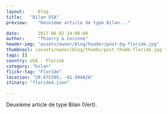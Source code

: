 ```yaml
---
layout:     blog
title:   "Bilan USA"
preview:    "Deuxième article de type Bilan..."

date:       2017-06-02 14:00:00
author:     "Thierry & Corinne"
header-img: "assets/owner/blog/header/post-bg-floride.jpg"
thumbnail: /assets/owner/blog/thumbs/post-thumb-floride.jpg
tags: []
country: USA - Floride
category: "bilan"
flickr-tag: "Floride"
location: "28.675395, -81.994826"
itinary: "floride4.json"

---
```


Deuxième article de type Bilan (Vert). 